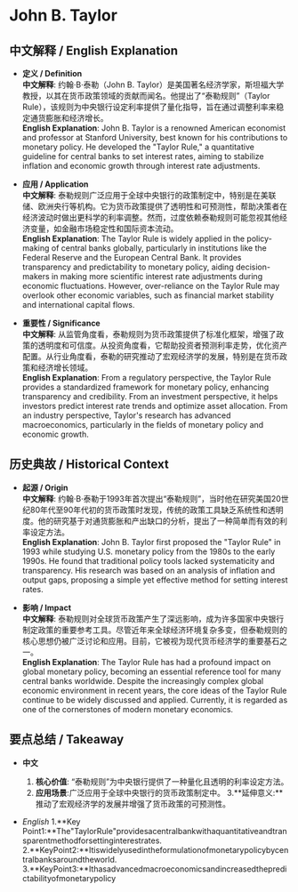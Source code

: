# John B. Taylor

## 中文解释 / English Explanation

* **定义 / Definition**  
  **中文解释**: 约翰·B·泰勒（John B. Taylor）是美国著名经济学家，斯坦福大学教授，以其在货币政策领域的贡献而闻名。他提出了“泰勒规则”（Taylor Rule），该规则为中央银行设定利率提供了量化指导，旨在通过调整利率来稳定通货膨胀和经济增长。  
  **English Explanation**: John B. Taylor is a renowned American economist and professor at Stanford University, best known for his contributions to monetary policy. He developed the "Taylor Rule," a quantitative guideline for central banks to set interest rates, aiming to stabilize inflation and economic growth through interest rate adjustments.

* **应用 / Application**  
  **中文解释**: 泰勒规则广泛应用于全球中央银行的政策制定中，特别是在美联储、欧洲央行等机构。它为货币政策提供了透明性和可预测性，帮助决策者在经济波动时做出更科学的利率调整。然而，过度依赖泰勒规则可能忽视其他经济变量，如金融市场稳定性和国际资本流动。  
  **English Explanation**: The Taylor Rule is widely applied in the policy-making of central banks globally, particularly in institutions like the Federal Reserve and the European Central Bank. It provides transparency and predictability to monetary policy, aiding decision-makers in making more scientific interest rate adjustments during economic fluctuations. However, over-reliance on the Taylor Rule may overlook other economic variables, such as financial market stability and international capital flows.

* **重要性 / Significance**  
  **中文解释**: 从监管角度看，泰勒规则为货币政策提供了标准化框架，增强了政策的透明度和可信度。从投资角度看，它帮助投资者预测利率走势，优化资产配置。从行业角度看，泰勒的研究推动了宏观经济学的发展，特别是在货币政策和经济增长领域。  
  **English Explanation**: From a regulatory perspective, the Taylor Rule provides a standardized framework for monetary policy, enhancing transparency and credibility. From an investment perspective, it helps investors predict interest rate trends and optimize asset allocation. From an industry perspective, Taylor's research has advanced macroeconomics, particularly in the fields of monetary policy and economic growth.

## 历史典故 / Historical Context

* **起源 / Origin**  
  **中文解释**: 约翰·B·泰勒于1993年首次提出“泰勒规则”，当时他在研究美国20世纪80年代至90年代初的货币政策时发现，传统的政策工具缺乏系统性和透明度。他的研究基于对通货膨胀和产出缺口的分析，提出了一种简单而有效的利率设定方法。  
  **English Explanation**: John B. Taylor first proposed the "Taylor Rule" in 1993 while studying U.S. monetary policy from the 1980s to the early 1990s. He found that traditional policy tools lacked systematicity and transparency. His research was based on an analysis of inflation and output gaps, proposing a simple yet effective method for setting interest rates.

* **影响 / Impact**  
  **中文解释**: 泰勒规则对全球货币政策产生了深远影响，成为许多国家中央银行制定政策的重要参考工具。尽管近年来全球经济环境复杂多变，但泰勒规则的核心思想仍被广泛讨论和应用。目前，它被视为现代货币经济学的重要基石之一。  
  **English Explanation**: The Taylor Rule has had a profound impact on global monetary policy, becoming an essential reference tool for many central banks worldwide. Despite the increasingly complex global economic environment in recent years, the core ideas of the Taylor Rule continue to be widely discussed and applied. Currently, it is regarded as one of the cornerstones of modern monetary economics.

## 要点总结 / Takeaway

* **中文**  
  1. **核心价值**: “泰勒规则”为中央银行提供了一种量化且透明的利率设定方法。
  2. **应用场景**:广泛应用于全球中央银行的货币政策制定中。
  3.**延伸意义:**推动了宏观经济学的发展并增强了货币政策的可预测性。

* *English*
  1.**Key Point1:**The"TaylorRule"providesacentralbankwithaquantitativeandtransparentmethodforsettinginterestrates.
  2.**KeyPoint2:**Itiswidelyusedintheformulationofmonetarypolicybycentralbanksaroundtheworld.
  3.**KeyPoint3:**Ithasadvancedmacroeconomicsandincreasedthepredictabilityofmonetarypolicy